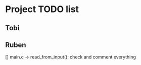 # Project TODO list

## Tobi

## Ruben

[] main.c -> read_from_input(): check and comment everything
